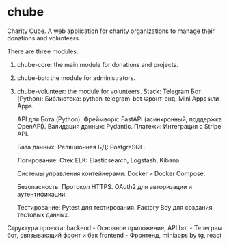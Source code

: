 # chube
Charity Cube. A web application for charity organizations to manage their donations and volunteers.

There are three modules:
1. chube-core: the main module for donations and projects.
2. chube-bot: the module for administrators.
3. chube-volunteer: the module for volunteers.
Stack:
    Telegram Бот (Python):
        Библиотека: python-telegram-bot
        Фронт-энд: Mini Apps или Apps.

    API для Бота (Python):
        Фреймворк: FastAPI (асинхронный, поддержка OpenAPI).
        Валидация данных: Pydantic.
        Платежи: Интеграция с Stripe API.

    База данных:
        Реляционная БД: PostgreSQL.

    Логирование:
        Стек ELK: Elasticsearch, Logstash, Kibana.

    Системы управления контейнерами:
        Docker и Docker Compose.

    Безопасность:
        Протокол HTTPS.
        OAuth2 для авторизации и аутентификации.

    Тестирование:
        Pytest для тестирования.
        Factory Boy для создания тестовых данных.

Структура проекта:
backend - Основное приложение, API
bot - Телеграм бот, связывающий фронт и бэк
frontend - Фронтенд, miniapps by tg, react
